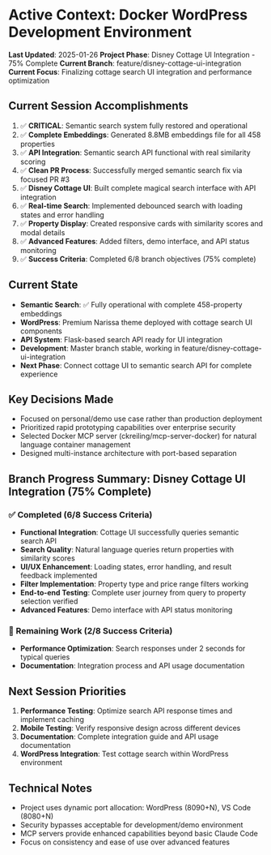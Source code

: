 # Active Context: Docker WordPress Development Environment

**Last Updated**: 2025-01-26
**Project Phase**: Disney Cottage UI Integration - 75% Complete
**Current Branch**: feature/disney-cottage-ui-integration
**Current Focus**: Finalizing cottage search UI integration and performance optimization

## Current Session Accomplishments
1. ✅ **CRITICAL**: Semantic search system fully restored and operational
2. ✅ **Complete Embeddings**: Generated 8.8MB embeddings file for all 458 properties
3. ✅ **API Integration**: Semantic search API functional with real similarity scoring
4. ✅ **Clean PR Process**: Successfully merged semantic search fix via focused PR #3
5. ✅ **Disney Cottage UI**: Built complete magical search interface with API integration
6. ✅ **Real-time Search**: Implemented debounced search with loading states and error handling
7. ✅ **Property Display**: Created responsive cards with similarity scores and modal details
8. ✅ **Advanced Features**: Added filters, demo interface, and API status monitoring
9. ✅ **Success Criteria**: Completed 6/8 branch objectives (75% complete)

## Current State
- **Semantic Search**: ✅ Fully operational with complete 458-property embeddings
- **WordPress**: Premium Narissa theme deployed with cottage search UI components
- **API System**: Flask-based search API ready for UI integration
- **Development**: Master branch stable, working in feature/disney-cottage-ui-integration
- **Next Phase**: Connect cottage UI to semantic search API for complete experience

## Key Decisions Made
- Focused on personal/demo use case rather than production deployment
- Prioritized rapid prototyping capabilities over enterprise security
- Selected Docker MCP server (ckreiling/mcp-server-docker) for natural language container management
- Designed multi-instance architecture with port-based separation

## Branch Progress Summary: Disney Cottage UI Integration (75% Complete)
### ✅ Completed (6/8 Success Criteria)
- **Functional Integration**: Cottage UI successfully queries semantic search API
- **Search Quality**: Natural language queries return properties with similarity scores
- **UI/UX Enhancement**: Loading states, error handling, and result feedback implemented
- **Filter Implementation**: Property type and price range filters working
- **End-to-end Testing**: Complete user journey from query to property selection verified
- **Advanced Features**: Demo interface with API status monitoring

### 🔄 Remaining Work (2/8 Success Criteria)
- **Performance Optimization**: Search responses under 2 seconds for typical queries
- **Documentation**: Integration process and API usage documentation

## Next Session Priorities
1. **Performance Testing**: Optimize search API response times and implement caching
2. **Mobile Testing**: Verify responsive design across different devices
3. **Documentation**: Complete integration guide and API usage documentation
4. **WordPress Integration**: Test cottage search within WordPress environment

## Technical Notes
- Project uses dynamic port allocation: WordPress (8090+N), VS Code (8080+N)
- Security bypasses acceptable for development/demo environment
- MCP servers provide enhanced capabilities beyond basic Claude Code
- Focus on consistency and ease of use over advanced features